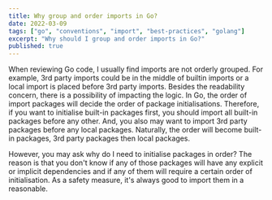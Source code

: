 ```yaml
---
title: Why group and order imports in Go?
date: 2022-03-09
tags: ["go", "conventions", "import", "best-practices", "golang"]
excerpt: "Why should I group and order imports in Go?"
published: true
---
```


When reviewing Go code, I usually find imports are not orderly grouped. For example, 3rd party imports could be in the middle of builtin imports or a local import is placed before 3rd party imports. Besides the readability concern, there is a possibility of impacting the logic. In Go, the order of import packages will decide the order of package initialisations. Therefore, if you want to initialise built-in packages first, you should import all built-in packages before any other. And, you also may want to import 3rd party packages before any local packages. Naturally, the order will become built-in packages, 3rd party packages then local packages.

However, you may ask why do I need to initialise packages in order? The reason is that you don't know if any of those packages will have any explicit or implicit dependencies and if any of them will require a certain order of initialisation. As a safety measure, it's always good to import them in a reasonable.
